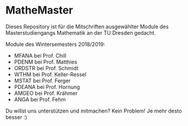 # MatheMaster
Dieses Repository ist für die Mitschriften ausgewählter Module des Masterstudiengangs Mathematik an der TU Dresden gedacht.

Module des Wintersemesters 2018/2019:
- MFANA bei Prof. Chill
- PDENM bei Prof. Matthies
- ORDSTR bei Prof. Schmidt
- WTHM bei Prof. Keller-Ressel
- MSTAT bei Prof. Ferger
- PDEANA bei Prof. Hornung
- AMGEO bei Prof. Krähmer
- ANGA bei Prof. Fehm

Du willst uns unterstützen und mitmachen? Kein Problem! Je mehr desto besser :)
